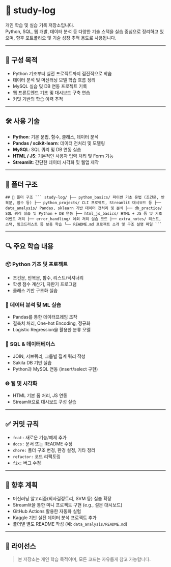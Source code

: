 # 📘 study-log

개인 학습 및 실습 기록 저장소입니다.  
Python, SQL, 웹 개발, 데이터 분석 등 다양한 기술 스택을 실습 중심으로 정리하고 있으며, 향후 포트폴리오 및 기술 성장 추적 용도로 사용됩니다.

---

## 🧩 구성 목적

- Python 기초부터 실전 프로젝트까지 점진적으로 학습
- 데이터 분석 및 머신러닝 모델 학습 흐름 정리
- MySQL 실습 및 DB 연동 프로젝트 기록
- 웹 프론트엔드 기초 및 대시보드 구축 연습
- 커밋 기반의 학습 이력 추적

---

## 🛠️ 사용 기술

- **Python**: 기본 문법, 함수, 클래스, 데이터 분석
- **Pandas / scikit-learn**: 데이터 전처리 및 모델링
- **MySQL**: SQL 쿼리 및 DB 연동 실습
- **HTML / JS**: 기본적인 사용자 입력 처리 및 Form 기능
- **Streamlit**: 간단한 데이터 시각화 및 웹앱 제작

---

## 📁 폴더 구조

<pre><code>## 📁 폴더 구조 ``` study-log/ ├── python_basics/ 파이썬 기초 문법 (조건문, 반복문, 함수 등) ├── python_projects/ CLI 프로젝트, Streamlit 대시보드 등 ├── data_analysis/ Pandas, sklearn 기반 데이터 전처리 및 분석 ├── db_practice/ SQL 쿼리 실습 및 Python + DB 연동 ├── html_js_basics/ HTML + JS 폼 및 기초 이벤트 처리 ├── error_handling/ 예외 처리 실습 코드 ├── extra_notes/ 리스트, 스택, 링크드리스트 등 보충 학습 └── README.md 프로젝트 소개 및 구조 설명 파일 ``` </code></pre>


---

## 🔍 주요 학습 내용

### 📦 Python 기초 및 프로젝트
- 조건문, 반복문, 함수, 리스트/딕셔너리
- 학생 점수 계산기, 자판기 프로그램
- 클래스 기반 구조화 실습

### 🧪 데이터 분석 및 ML 실습
- Pandas를 통한 데이터프레임 조작
- 결측치 처리, One-hot Encoding, 정규화
- Logistic Regression을 활용한 분류 모델

### 🐬 SQL & 데이터베이스
- JOIN, 서브쿼리, 그룹별 집계 쿼리 작성
- Sakila DB 기반 실습
- Python과 MySQL 연동 (insert/select 구현)

### 🌐 웹 및 시각화
- HTML 기본 폼 처리, JS 연동
- Streamlit으로 대시보드 구성 실습

---

## ✅ 커밋 규칙

- `feat:` 새로운 기능/예제 추가
- `docs:` 문서 또는 README 수정
- `chore:` 폴더 구조 변경, 환경 설정, 기타 정리
- `refactor:` 코드 리팩토링
- `fix:` 버그 수정

---

## 🚀 향후 계획

- 머신러닝 알고리즘(의사결정트리, SVM 등) 실습 확장
- Streamlit을 통한 미니 프로젝트 구현 (e.g., 설문 대시보드)
- GitHub Actions 활용한 자동화 실험
- Kaggle 기반 실전 데이터 분석 프로젝트 추가
- 폴더별 별도 README 작성 (예: `data_analysis/README.md`)

---

## 📝 라이선스

> 본 저장소는 개인 학습 목적이며, 모든 코드는 자유롭게 참고 가능합니다.


